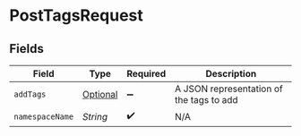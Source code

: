 # PostTagsRequest


## Fields

| Field                                               | Type                                                | Required                                            | Description                                         |
| --------------------------------------------------- | --------------------------------------------------- | --------------------------------------------------- | --------------------------------------------------- |
| `addTags`                                           | [Optional<AddTags>](../../models/shared/AddTags.md) | :heavy_minus_sign:                                  | A JSON representation of the tags to add            |
| `namespaceName`                                     | *String*                                            | :heavy_check_mark:                                  | N/A                                                 |